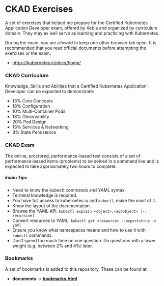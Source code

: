 # CKAD Exercises

A set of exercises that helped me prepare for the Certified Kubernetes Application Developer exam, offered by Xebia and organized by curriculum domain. They may as well serve as learning and practicing with Kubernetes.

During the exam, you are allowed to keep one other browser tab open. It is recommended that you read official documents before attempting the exercises or the exam.

- <https://kubernetes.io/docs/home/>

### CKAD Curriculum

Knowledge, Skills and Abilities that a Certified Kubernetes Application Developer can be expected to demonstrate:

- 13% Core Concepts
- 18% Configuration
- 10% Multi-Container Pods
- 18% Observability
- 20% Pod Design
- 13% Services & Networking
- 8% State Persistence

### CKAD Exam

The online, proctored, performance-based test consists of a set of performance-based items (problems) to be solved in a command line and is expected to take approximately two hours to complete.

##### Exam Tips

- Need to know the kubectl commands and YAML syntax.
- Terminal knowledge is required.
- You have full access to kubernetes.io and `kubectl`, make the most of it.
- Know the layout of the documentation.
- Browse the YAML API.
  `kubectl explain <object>.<subobject> [--recursive]`
- Convert resources to YAML.
  `kubectl get <resource> --export=true -o yaml`
- Ensure you know what namespaces means and how to use it with `kubectl` commands.
- Don’t spend too much time on one question. Do questions with a lower weight (e.g. between 2% and 4%) later.

### Bookmarks

A set of bookmarks is added to this repository. These can be found at:

- **documents** -> **[bookmarks.html](/documents/bookmarks.html)**
